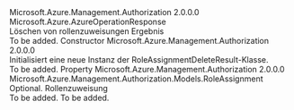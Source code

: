 <Type Name="RoleAssignmentDeleteResult" FullName="Microsoft.Azure.Management.Authorization.Models.RoleAssignmentDeleteResult">
  <TypeSignature Language="C#" Value="public class RoleAssignmentDeleteResult : Microsoft.Azure.AzureOperationResponse" />
  <TypeSignature Language="ILAsm" Value=".class public auto ansi beforefieldinit RoleAssignmentDeleteResult extends Microsoft.Azure.AzureOperationResponse" />
  <TypeSignature Language="DocId" Value="T:Microsoft.Azure.Management.Authorization.Models.RoleAssignmentDeleteResult" />
  <TypeSignature Language="VB.NET" Value="Public Class RoleAssignmentDeleteResult&#xA;Inherits AzureOperationResponse" />
  <TypeSignature Language="F#" Value="type RoleAssignmentDeleteResult = class&#xA;    inherit AzureOperationResponse" />
  <AssemblyInfo>
    <AssemblyName>Microsoft.Azure.Management.Authorization</AssemblyName>
    <AssemblyVersion>2.0.0.0</AssemblyVersion>
  </AssemblyInfo>
  <Base>
    <BaseTypeName>Microsoft.Azure.AzureOperationResponse</BaseTypeName>
  </Base>
  <Interfaces />
  <Docs>
    <summary>
            Löschen von rollenzuweisungen Ergebnis
            </summary>
    <remarks>To be added.</remarks>
  </Docs>
  <Members>
    <Member MemberName=".ctor">
      <MemberSignature Language="C#" Value="public RoleAssignmentDeleteResult ();" />
      <MemberSignature Language="ILAsm" Value=".method public hidebysig specialname rtspecialname instance void .ctor() cil managed" />
      <MemberSignature Language="DocId" Value="M:Microsoft.Azure.Management.Authorization.Models.RoleAssignmentDeleteResult.#ctor" />
      <MemberSignature Language="VB.NET" Value="Public Sub New ()" />
      <MemberType>Constructor</MemberType>
      <AssemblyInfo>
        <AssemblyName>Microsoft.Azure.Management.Authorization</AssemblyName>
        <AssemblyVersion>2.0.0.0</AssemblyVersion>
      </AssemblyInfo>
      <Parameters />
      <Docs>
        <summary>
            Initialisiert eine neue Instanz der RoleAssignmentDeleteResult-Klasse.
            </summary>
        <remarks>To be added.</remarks>
      </Docs>
    </Member>
    <Member MemberName="RoleAssignment">
      <MemberSignature Language="C#" Value="public Microsoft.Azure.Management.Authorization.Models.RoleAssignment RoleAssignment { get; set; }" />
      <MemberSignature Language="ILAsm" Value=".property instance class Microsoft.Azure.Management.Authorization.Models.RoleAssignment RoleAssignment" />
      <MemberSignature Language="DocId" Value="P:Microsoft.Azure.Management.Authorization.Models.RoleAssignmentDeleteResult.RoleAssignment" />
      <MemberSignature Language="VB.NET" Value="Public Property RoleAssignment As RoleAssignment" />
      <MemberSignature Language="F#" Value="member this.RoleAssignment : Microsoft.Azure.Management.Authorization.Models.RoleAssignment with get, set" Usage="Microsoft.Azure.Management.Authorization.Models.RoleAssignmentDeleteResult.RoleAssignment" />
      <MemberType>Property</MemberType>
      <AssemblyInfo>
        <AssemblyName>Microsoft.Azure.Management.Authorization</AssemblyName>
        <AssemblyVersion>2.0.0.0</AssemblyVersion>
      </AssemblyInfo>
      <ReturnValue>
        <ReturnType>Microsoft.Azure.Management.Authorization.Models.RoleAssignment</ReturnType>
      </ReturnValue>
      <Docs>
        <summary>
            Optional. Rollenzuweisung
            </summary>
        <value>To be added.</value>
        <remarks>To be added.</remarks>
      </Docs>
    </Member>
  </Members>
</Type>